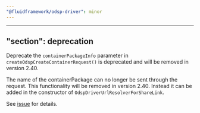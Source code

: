 ```yaml
---
"@fluidframework/odsp-driver": minor
---
```

---
"section": deprecation
---

Deprecate the `containerPackageInfo` parameter in `createOdspCreateContainerRequest()` is deprecated and will be removed in version 2.40.

The name of the containerPackage can no longer be sent through the request. This functionality will be removed in version 2.40.
Instead it can be added in the constructor of `OdspDriverUrlResolverForShareLink`.

See [issue](https://github.com/microsoft/FluidFramework/issues/23882) for details.
